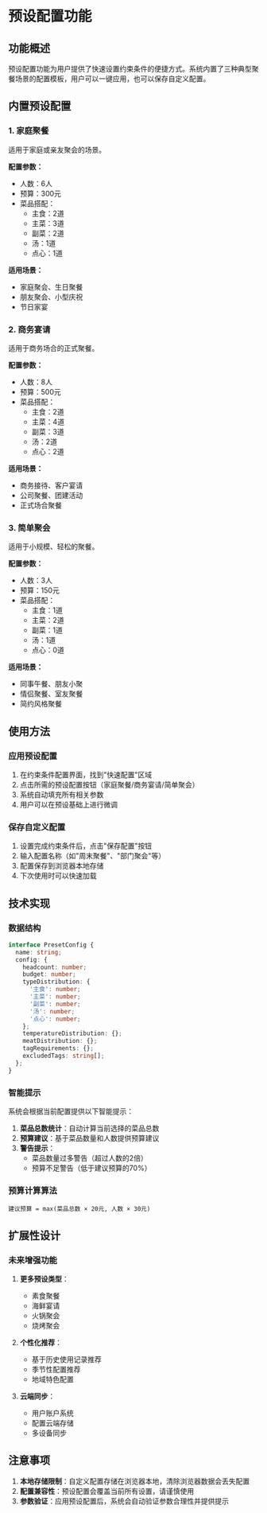 # 预设配置功能

## 功能概述

预设配置功能为用户提供了快速设置约束条件的便捷方式。系统内置了三种典型聚餐场景的配置模板，用户可以一键应用，也可以保存自定义配置。

## 内置预设配置

### 1. 家庭聚餐
适用于家庭或亲友聚会的场景。

**配置参数：**
- 人数：6人
- 预算：300元
- 菜品搭配：
  - 主食：2道
  - 主菜：3道
  - 副菜：2道
  - 汤：1道
  - 点心：1道

**适用场景：**
- 家庭聚会、生日聚餐
- 朋友聚会、小型庆祝
- 节日家宴

### 2. 商务宴请
适用于商务场合的正式聚餐。

**配置参数：**
- 人数：8人
- 预算：500元
- 菜品搭配：
  - 主食：2道
  - 主菜：4道
  - 副菜：3道
  - 汤：2道
  - 点心：2道

**适用场景：**
- 商务接待、客户宴请
- 公司聚餐、团建活动
- 正式场合聚餐

### 3. 简单聚会
适用于小规模、轻松的聚餐。

**配置参数：**
- 人数：3人
- 预算：150元
- 菜品搭配：
  - 主食：1道
  - 主菜：2道
  - 副菜：1道
  - 汤：1道
  - 点心：0道

**适用场景：**
- 同事午餐、朋友小聚
- 情侣聚餐、室友聚餐
- 简约风格聚餐

## 使用方法

### 应用预设配置
1. 在约束条件配置界面，找到"快速配置"区域
2. 点击所需的预设配置按钮（家庭聚餐/商务宴请/简单聚会）
3. 系统自动填充所有相关参数
4. 用户可以在预设基础上进行微调

### 保存自定义配置
1. 设置完成约束条件后，点击"保存配置"按钮
2. 输入配置名称（如"周末聚餐"、"部门聚会"等）
3. 配置保存到浏览器本地存储
4. 下次使用时可以快速加载

## 技术实现

### 数据结构
```typescript
interface PresetConfig {
  name: string;
  config: {
    headcount: number;
    budget: number;
    typeDistribution: {
      '主食': number;
      '主菜': number;
      '副菜': number;
      '汤': number;
      '点心': number;
    };
    temperatureDistribution: {};
    meatDistribution: {};
    tagRequirements: {};
    excludedTags: string[];
  };
}
```

### 智能提示
系统会根据当前配置提供以下智能提示：

1. **菜品总数统计**：自动计算当前选择的菜品总数
2. **预算建议**：基于菜品数量和人数提供预算建议
3. **警告提示**：
   - 菜品数量过多警告（超过人数的2倍）
   - 预算不足警告（低于建议预算的70%）

### 预算计算算法
```
建议预算 = max(菜品总数 × 20元, 人数 × 30元)
```

## 扩展性设计

### 未来增强功能
1. **更多预设类型**：
   - 素食聚餐
   - 海鲜宴请
   - 火锅聚会
   - 烧烤聚会

2. **个性化推荐**：
   - 基于历史使用记录推荐
   - 季节性配置推荐
   - 地域特色配置

3. **云端同步**：
   - 用户账户系统
   - 配置云端存储
   - 多设备同步

## 注意事项

1. **本地存储限制**：自定义配置存储在浏览器本地，清除浏览器数据会丢失配置
2. **配置兼容性**：预设配置会覆盖当前所有设置，请谨慎使用
3. **参数验证**：应用预设配置后，系统会自动验证参数合理性并提供提示
